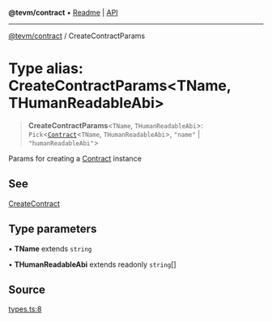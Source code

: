 **@tevm/contract** • [Readme](../README.md) \| [API](../globals.md)

***

[@tevm/contract](../README.md) / CreateContractParams

# Type alias: CreateContractParams\<TName, THumanReadableAbi\>

> **CreateContractParams**\<`TName`, `THumanReadableAbi`\>: `Pick`\<[`Contract`](Contract.md)\<`TName`, `THumanReadableAbi`\>, `"name"` \| `"humanReadableAbi"`\>

Params for creating a [Contract](Contract.md) instance

## See

[CreateContract](CreateContract.md)

## Type parameters

• **TName** extends `string`

• **THumanReadableAbi** extends readonly `string`[]

## Source

[types.ts:8](https://github.com/evmts/tevm-monorepo/blob/main/packages/contract/src/types.ts#L8)
